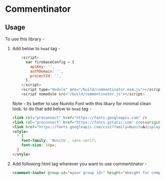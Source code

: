 # Commentinator

## Usage
To use this library - 
1. Add below to `head` tag - 

    ```javascript
        <script>
          var firebaseConfig = {
            apiKey: '',
            authDomain: '',
            projectId: '',
          };
        </script>
        <script type="module" src="/build/commentinator.esm.js"></script>
        <script nomodule src="/build/commentinator.js"></script>
    ```
    Note - Its better to use Nuinito Font with this libary for minimal clean look. to do that add below to `head` tag - 
    ```html
    <link rel="preconnect" href="https://fonts.googleapis.com" />
    <link rel="preconnect" href="https://fonts.gstatic.com" crossorigin />
    <link href="https://fonts.googleapis.com/css2?family=Nunito&display=swap" rel="stylesheet" />
    <style>
      * {
        font-family: 'Nunito', sans-serif;
        font-size: 16px;
      }
    </style>
    ```
2. Add following html tag wherever you want to use commentinator - 
    ```html
    <comment-inator group-id="<your group id>" height="<height for component>"/>
    ```

